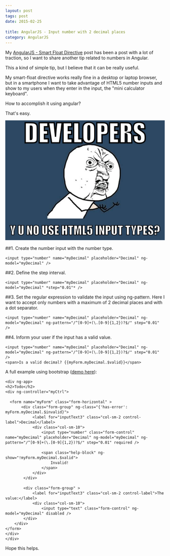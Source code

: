 ```yaml
---
layout: post
tags: post
date: 2015-02-25

title: AngularJS - Input number with 2 decimal places
category: AngularJS
---
```


My [AngularJS - Smart Float Directive](http://gsferreira.com/archive/2014/05/angularjs-smart-float-directive/) post has been a post with a lot of traction, so I want to share another tip related to numbers in Angular.

This a kind of simple tip, but I believe that it can be really useful.

My smart-float directive works really fine in a desktop or laptop browser, but in a smartphone I want to take advantage of HTML5 number inputs and show to my users when they enter in the input, the "mini calculator keyboard".

How to accomplish it using angular?

<!--excerpt-->

That's easy.

[![meme](/images/angularjs-input-number-with-two-decimal-places-meme.jpg)](http://www.deque.com/blog/accessible-client-side-form-validation-html5/)

##1. Create the number input with the number type.

    <input type="number" name="myDecimal" placeholder="Decimal" ng-model="myDecimal" />

##2. Define the step interval.

    <input type="number" name="myDecimal" placeholder="Decimal" ng-model="myDecimal" *step="0.01"* />

##3. Set the regular expression to validate the input using ng-pattern. Here I want to accept only numbers with a maximum of 2 decimal places and with a dot separator.

    <input type="number" name="myDecimal" placeholder="Decimal" ng-model="myDecimal" ng-pattern="/^[0-9]+(\.[0-9]{1,2})?$/" step="0.01" />

##4. Inform your user if the input has a valid value.

    <input type="number" name="myDecimal" placeholder="Decimal" ng-model="myDecimal" ng-pattern="/^[0-9]+(\.[0-9]{1,2})?$/" step="0.01" />
    <span>Is a valid decimal? {{myForm.myDecimal.$valid}}</span>


A full example using bootstrap ([demo here](http://jsfiddle.net/gsferreira/Lsv9f0b0/)):

    <div ng-app>
    <h2>Todo</h2>
    <div ng-controller="myCtrl">
      
      <form name="myForm" class="form-horizontal" >
           <div class="form-group" ng-class="{'has-error': myForm.myDecimal.$invalid}">
                <label for="inputText3" class="col-sm-2 control-label">Decimal</label>
                <div class="col-sm-10">
                    <input type="number" class="form-control" name="myDecimal" placeholder="Decimal" ng-model="myDecimal" ng-pattern="/^[0-9]+(\.[0-9]{1,2})?$/" step="0.01" required />

                    <span class="help-block" ng-show="!myForm.myDecimal.$valid">
                        Invalid!
                    </span>
                </div>
            </div>
               
            <div class="form-group" >
                <label for="inputText3" class="col-sm-2 control-label">The value:</label>
                <div class="col-sm-10">
                    <input type="text" class="form-control" ng-model="myDecimal" disabled />
            </div>
        </div>
    </form>
    </div>
    </div>



Hope this helps.
